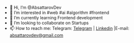 - 👋 Hi, I’m @AbsattarovDev
- 👀 I’m interested in #web #ai #algorithm #frontend  
- 🌱 I’m currently learning Frontend development
- 💞️ I’m looking to collaborate on Startups
- 📫 How to reach me: Telegram: [Telegram](https://www.t.me/absattarovdev/) | [Linkedin](https://www.linkedin.com/in/absattarovdev/) |E-mail: absattarovdev@gmail.com

<!---
AbsattarovDev/AbsattarovDev is a ✨ special ✨ repository because its `README.md` (this file) appears on your GitHub profile.
You can click the Preview link to take a look at your changes.
--->
